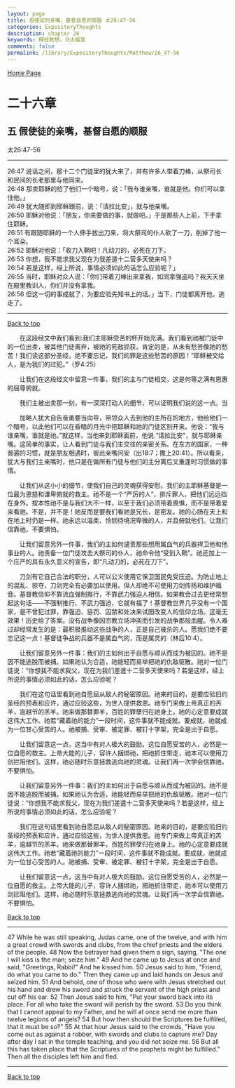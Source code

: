 ```yaml
---
layout: page
title: 假使徒的亲嘴，基督自愿的顺服 太26:47-56
categories: ExpositoryThoughts
description: chapter 26
keywords: 释经默想，马太福音
comments: false
permalink: /library/ExpositoryThoughts/Matthew/26_47-56
---
```

[ Home Page ]({{site.baseurl}}/index) <br>

<a name="0"></a>
# 二十六章 

## 五 假使徒的亲嘴，基督自愿的顺服

太26:47-56

***

26:47 说话之间，那十二个门徒里的犹大来了，并有许多人带着刀棒，从祭司长和民间的长老那里与他同来。<br>
26:48 那卖耶稣的给了他们一个暗号，说：「我与谁亲嘴，谁就是他。你们可以拿住他。」<br>
26:49 犹大随即到耶稣跟前，说：「请拉比安」，就与他亲嘴。<br>
26:50 耶稣对他说：「朋友，你来要做的事，就做吧。」于是那些人上前，下手拿住耶稣。<br>
26:51 有跟随耶稣的一个人伸手拔出刀来，将大祭司的仆人砍了一刀，削掉了他一个耳朵。<br>
26:52 耶稣对他说：「收刀入鞘吧！凡动刀的，必死在刀下。<br>
26:53 你想，我不能求我父现在为我差遣十二营多天使来吗？<br>
26:54 若是这样，经上所说，事情必须如此的话怎么应验呢？」<br>
26:55 当时，耶稣对众人说：「你们带着刀棒出来拿我，如同拿强盗吗？我天天坐在殿里教训人，你们并没有拿我。<br>
26:56 但这一切的事成就了，为要应验先知书上的话。」当下，门徒都离开他，逃走了。<br>

***

[Back to top](#0)

&emsp;&emsp;在这段经文中我们看到:我们主耶稣受苦的杯开始充满。我们看到祂被门徒中的一位出卖，被其他门徒离弃，被祂的死敌抓获。肯定的是，从未有愁苦像祂的愁苦！我们读这部分圣经，绝不要忘记，我们的罪是这些愁苦的原因！“耶稣被交给人，是为我们的过犯。”（罗4:25）

&emsp;&emsp;让我们在这段经文中留意一件事，我们的主与门徒相交，这是何等之满有恩惠的屈尊俯就。

&emsp;&emsp;我们主被出卖那一刻，有一深深打动人的细节，可以证明我们说的这一点。当

&emsp;&emsp;加略人犹大自告奋勇要当向导，带领众人去到他的主所在的地方，他给他们一个暗号，以此他们可以在昏暗的月光中把耶稣和祂的门徒区别开来。他说：“我与谁亲嘴，谁就是祂。”就这样，当他来到耶稣面前，他说.“请拉比安”，就与耶稣亲嘴。这简单的事实，让人看到门徒与我们主交往的亲密关系。在东方的国家，一种普遍的习惯，就是朋友相遇时，彼此亲嘴问安（出18:7；撒上20:41）。所以看来，犹大与我们主亲嘴时，他只是在做所有门徒与他们的主分离后又重逢时习惯做的事情。

&emsp;&emsp;让我们从这小小的细节，使我们自己的灵魂获得安慰。我们的主耶稣基督是一位最为恩慈和谦卑俯就的救主。祂不是一个“严厉的人”，排斥罪人，把他们远远挡在身外。按本性祂不是与我们大不一样，以至于我们必须带着畏惧，而不是带着爱来看祂。不是，并不是！祂反而是要我们看祂是兄长，是密友。祂的心肠在天上和在地上时仍是一样。祂永远以温柔、怜悯待境况卑微的人，并且俯就他们。让我们信靠祂，不要惧怕。

&emsp;&emsp;让我们留意另外一件事，我们的主如何谴责那些想用属血气的兵器捍卫他和他事业的人。祂责备一位门徒攻击大祭司的仆人，祂命令他“受到入鞘”。祂还加上一个庄严的具有永久意义的宣告，即“凡动刀的，必死在刀下”。

&emsp;&emsp;刀剑有它自己合法的职分，人可以公义使用它保卫国民免受压迫。为防止地上的混乱、掠夺，刀剑完全有必要加以使用。但人却绝不可使用刀剑传扬和维护福音。基督教信仰不靠流血强制推行，不靠武力强迫人相信。如果教会过去更经常想起这句话——不强制推行、不武力强迫，它就有福了！基督教世界几乎没有一个国家，是不曾犯过罪，靠强迫、惩罚、囚禁和处决来试图改变人的信仰立场。这毫无效果！历史给了答案。没有战争像因宗教立场冲突而引发的战争那般血腥。令人难过却经常发生的是：最积极推动这些战争的人，正是自己被杀的人。愿我们绝不要忘记这一点！基督徒争战的兵器不是属血气的，而是属灵的（林后10:4）。

&emsp;&emsp;让我们留意另外一件事：我们的主如何出于自愿与顺从而成为被囚的。祂不是因不能逃脱而被捕。如果祂认为合适，祂能轻而易举把祂的仇敌驱散。祂对一位门徒说：“你想我不能求我父，现在为我们差遣十二营多天使来吗？若是这样，经上所说的事情必须如此的话，怎么应验呢？

&emsp;&emsp;我们在这句话里看到祂自愿屈从敌人的秘密原因。祂来的目的，是要应验旧约圣经的预表和应许，通过应验这些，为世人提供救恩。祂专门来做上帝真正的羔羊，逾越节的羔羊。祂来做那替罪羊，百姓的罪孽归在祂身上。祂的心定意要成就这伟大工作。祂若“藏着祂的能力”一段时间，这件事就不能成就。要成就，祂就成为一位甘心受苦的人。祂被捕、受审、被定罪、被钉十字架，完全是出于自愿。

&emsp;&emsp;让我们留意这一点，这当中有对人极大的鼓励。这位自愿受苦的人，必然是一位自愿的救主。上帝大能的儿子，容许人捆绑祂，把祂抓住带走，祂本可以使用刀剑拦阻他们。这样，祂必随时乐意拯救逃向祂的灵魂。让我们再一次学会信靠祂，不要惧怕。

&emsp;&emsp;让我们留意另外一件事：我们的主如何出于自愿与顺从而成为被囚的。祂不是因不能逃脱而被捕。如果祂认为合适，祂能轻而易举把祂的仇敌驱散。祂对一位门徒说：“你想我不能求我父，现在为我们差遣十二营多天使来吗？若是这样，经上所说的事情必须如此的话，怎么应验呢？

&emsp;&emsp;我们在这句话里看到祂自愿屈从敌人的秘密原因。祂来的目的，是要应验旧约圣经的预表和应许，通过应验这些，为世人提供救恩。祂专门来做上帝真正的羔羊，逾越节的羔羊。祂来做那替罪羊，百姓的罪孽归在祂身上。祂的心定意要成就这伟大工作。祂若“藏着祂的能力”一段时间，这件事就不能成就。要成就，祂就成为一位甘心受苦的人。祂被捕、受审、被定罪、被钉十字架，完全是出于自愿。

&emsp;&emsp;让我们留意这一点，这当中有对人极大的鼓励。这位自愿受苦的人，必然是一位自愿的救主。上帝大能的儿子，容许人捆绑祂，把祂抓住带走，祂本可以使用刀剑拦阻他们。这样，祂必随时乐意拯救逃向祂的灵魂。让我们再一次学会信靠祂，不要惧怕。

[Back to top](#0)

***

47 While he was still speaking, Judas came, one of the twelve, and with him a great crowd with swords and clubs, from the chief priests and the elders of the people. 48 Now the betrayer had given them a sign, saying, "The one I will kiss is the man; seize him." 49 And he came up to Jesus at once and said, "Greetings, Rabbi!" And he kissed him. 50 Jesus said to him, "Friend, do what you came to do." Then they came up and laid hands on Jesus and seized him. 51 And behold, one of those who were with Jesus stretched out his hand and drew his sword and struck the servant of the high priest and cut off his ear. 52 Then Jesus said to him, "Put your sword back into its place. For all who take the sword will perish by the sword. 53 Do you think that I cannot appeal to my Father, and he will at once send me more than twelve legions of angels? 54 But how then should the Scriptures be fulfilled, that it must be so?" 55 At that hour Jesus said to the crowds, "Have you come out as against a robber, with swords and clubs to capture me? Day after day I sat in the temple teaching, and you did not seize me. 56 But all this has taken place that the Scriptures of the prophets might be fulfilled." Then all the disciples left him and fled.

***

[Back to top](#0)
